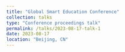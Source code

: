```yaml
---
title: "Global Smart Education Conference"
collection: talks
type: "Conference proceedings talk"
permalink: /talks/2023-08-17-talk-1
date: 2023-08-17
location: "Beijing, CN"
---
```


